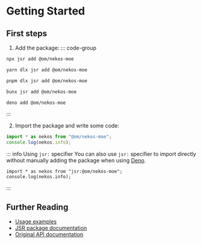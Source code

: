 # Getting Started

## First steps
1. Add the package:
::: code-group
```sh [npm]
npx jsr add @om/nekos-moe
```
```sh [yarn]
yarn dlx jsr add @om/nekos-moe
```
```sh [pnpm]
pnpm dlx jsr add @om/nekos-moe
```
```sh [bun]
bunx jsr add @om/nekos-moe
```
```sh [deno]
deno add @om/nekos-moe
```
:::

2. Import the package and write some code:
```ts
import * as nekos from "@om/nekos-moe";
console.log(nekos.info);
```
::: info Using `jsr:` specifier
You can also use `jsr:` specifier to import directly without manually adding the package when using [Deno](https://deno.com).
```ts{1}
import * as nekos from "jsr:@om/nekos-moe";
console.log(nekos.info);
```
:::

## Further Reading
- [Usage examples](/guide/examples/basic)
- [JSR package documentation](https://jsr.io/@om/nekos-moe/doc)
- [Original API documentation](https://docs.nekos.moe)
